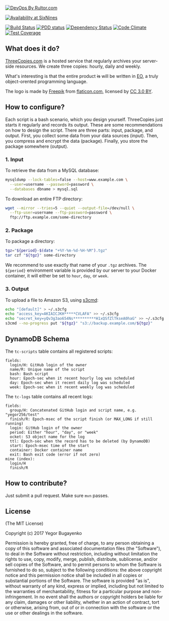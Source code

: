 <!-- <img src="http://www.threecopies.com/images/logo.png" width="64px" height="64px"/> -->

[![DevOps By Rultor.com](http://www.rultor.com/b/yegor256/threecopies)](http://www.rultor.com/p/yegor256/threecopies)

[![Availability at SixNines](http://www.sixnines.io/b/9d56)](http://www.sixnines.io/h/9d56)

[![Build Status](https://travis-ci.org/yegor256/threecopies.svg)](https://travis-ci.org/yegor256/threecopies)
[![PDD status](http://www.0pdd.com/svg?name=yegor256/threecopies)](http://www.0pdd.com/p?name=yegor256/threecopies)
[![Dependency Status](https://gemnasium.com/yegor256/threecopies.svg)](https://gemnasium.com/yegor256/threecopies)
[![Code Climate](http://img.shields.io/codeclimate/github/yegor256/threecopies.svg)](https://codeclimate.com/github/yegor256/threecopies)
[![Test Coverage](https://img.shields.io/codecov/c/github/yegor256/threecopies.svg)](https://codecov.io/github/yegor256/threecopies?branch=master)

## What does it do?

[ThreeCopies.com](http://www.threecopies.com) is a hosted service that
regularly archives your server-side resources. We create three
copies: hourly, daily and weekly.

What's interesting is that the entire product <del>is</del> will be written in [EO](http://www.eolang.org),
a truly object-orented programming language.

The logo is made by [Freepik](http://www.freepik.com) from [flaticon.com](http://www.flaticon.com),
licensed by [CC 3.0 BY](http://creativecommons.org/licenses/by/3.0/).

## How to configure?

Each script is a bash scenario, which you design yourself. ThreeCopies
just starts it regularly and records its output. These are some
recommendations on how to design the script. There are three parts:
input, package, and output. First, you collect some data from your data
sources (input). Then, you compress and encrypt the data (package). Finally,
you store the package somewhere (output).

### 1. Input

To retrieve the data from a MySQL database:

```bash
mysqldump --lock-tables=false --host=www.example.com \
  --user=username --password=password \
  --databases dbname > mysql.sql
```

To download an entire FTP directory:

```bash
wget --mirror --tries=5 --quiet --output-file=/dev/null \
  --ftp-user=username --ftp-password=password \
  ftp://ftp.example.com/some-directory
```

### 2. Package

To package a directory:

```bash
tgz="${period}-$(date "+%Y-%m-%d-%H-%M").tgz"
tar czf "${tgz}" some-directory
```

We recommend to use exactly that name of your `.tgz` archives. The
`${period}` environment variable is provided by our server to your
Docker container, it will either be set to `hour`, `day`, or `week`.

### 3. Output

To upload a file to Amazon S3, using [s3cmd](http://s3tools.org/s3cmd):

```bash
echo "[default]" > ~/.s3cfg
echo "access_key=AKIAICJKH*****CVLAFA" >> ~/.s3cfg
echo "secret_key=yQv3g3ao654Ns**********H1xQSfZlTkseA0haG" >> ~/.s3cfg
s3cmd --no-progress put "${tgz}" "s3://backup.example.com/${tgz}"
```

## DynamoDB Schema

The `tc-scripts` table contains all registered scripts:

```
fields:
  login/H: GitHub login of the owner
  name/R: Unique name of the script
  bash: Bash script
  hour: Epoch-sec when it recent hourly log was scheduled
  day: Epoch-sec when it recent daily log was scheduled
  week: Epoch-sec when it recent weekly log was scheduled
```

The `tc-logs` table contains all recent logs:

```
fields:
  group/H: Concatenated GitHub login and script name, e.g. "yegor256/test"
  finish/R: Epoch-msec of the script finish (or MAX_LONG if still running)
  login: GitHub login of the owner
  period: Either "hour", "day", or "week"
  ocket: S3 object name for the log
  ttl: Epoch-sec when the record has to be deleted (by DynamoDB)
  start: Epoch-msec time of the start
  container: Docker container name
  exit: Bash exit code (error if not zero)
mine (index):
  login/H
  finish/R
```

## How to contribute?

Just submit a pull request. Make sure `mvn` passes.

## License

(The MIT License)

Copyright (c) 2017 Yegor Bugayenko

Permission is hereby granted, free of charge,  to any person obtaining
a copy  of  this  software  and  associated  documentation files  (the
"Software"),  to deal in the Software  without restriction,  including
without limitation the rights to use,  copy,  modify,  merge, publish,
distribute,  sublicense,  and/or sell  copies of the Software,  and to
permit persons to whom the Software is furnished to do so,  subject to
the  following  conditions:   the  above  copyright  notice  and  this
permission notice  shall  be  included  in  all copies or  substantial
portions of the Software.  The software is provided  "as is",  without
warranty of any kind, express or implied, including but not limited to
the warranties  of merchantability,  fitness for  a particular purpose
and non-infringement.  In  no  event shall  the  authors  or copyright
holders be liable for any claim,  damages or other liability,  whether
in an action of contract,  tort or otherwise,  arising from, out of or
in connection with the software or  the  use  or other dealings in the
software.
